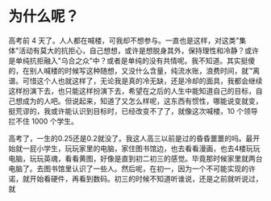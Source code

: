 # 为什么呢？

高考前 4 天了。人人都在喊楼，可我却不想参与。一直也是这样，对这类"集体"活动有莫大的抗拒心，自己想想，或许是想脱身其外，保持理性和冷静？或许是单纯抗拒融入"乌合之众"中？或者是单纯的没有共情呢。我不知道。其实挺傻的，在别人喊楼的时候写这种随想，又没什么含量，纯流水账，浪费时间，就™离谱。可惜这个人也就这样了，无论我是真的冷无缺，还是冷却的面具，我都会继续这样扮演下去，也只能这样扮演下去，希望在之后的人生中能知道自己的目标，自己想成为的人吧。但说起来，知道了又怎么样呢，这东西有惯性，哪能说变就变，挺荒谬的，我或许能认识到目标时，已经改变不了了，就像这次喊楼，10 个领导拦不住 1000 个学生。

高考了，一生的0.25还是0.2就没了。我这人高三以前是过的昏昏噩噩的吗。最开始就一屁小学生，玩玩家里的电脑，家住图书馆边，也去看看漫画，也去4楼玩玩电脑，玩玩英魂，看看黄图，好像是直到初二初三的感觉。毕竟那时候家里就两台电脑了。去图书馆里认识了一些人。然后呢，在初一，因为一个不可能实现的许诺，就开始看硬件，再看到数码。初三的时候不知道听谁说，还是之前就听说过，就

